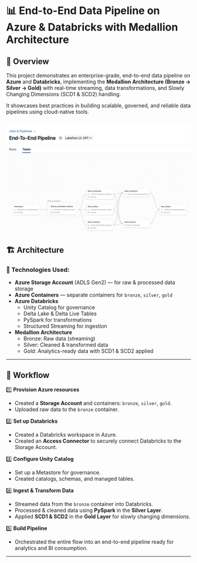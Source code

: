 # 📊 End-to-End Data Pipeline on Azure & Databricks with Medallion Architecture

## 🚀 Overview
This project demonstrates an enterprise-grade, end-to-end data pipeline on **Azure** and **Databricks**, implementing the **Medallion Architecture (Bronze → Silver → Gold)** with real-time streaming, data transformations, and Slowly Changing Dimensions (SCD1 & SCD2) handling.

It showcases best practices in building scalable, governed, and reliable data pipelines using cloud-native tools.

![Pipeline](https://github.com/ArjunMadhyastha/Azure-Databricks-End-to-End-Project/blob/39237d67896ea10d6198839f3cd86052b6140a46/End%20to%20End%20Pipeline.png)
---

## 🏗️ Architecture
### 🔷 Technologies Used:
- **Azure Storage Account** (ADLS Gen2) — for raw & processed data storage
- **Azure Containers** — separate containers for `bronze`, `silver`, `gold`
- **Azure Databricks**
  - Unity Catalog for governance
  - Delta Lake & Delta Live Tables
  - PySpark for transformations
  - Structured Streaming for ingestion
- **Medallion Architecture**
  - Bronze: Raw data (streaming)
  - Silver: Cleaned & transformed data
  - Gold: Analytics-ready data with SCD1 & SCD2 applied

---

## 🔗 Workflow
1️⃣ **Provision Azure resources**
- Created a **Storage Account** and containers: `bronze`, `silver`, `gold`.
- Uploaded raw data to the `bronze` container.

2️⃣ **Set up Databricks**
- Created a Databricks workspace in Azure.
- Created an **Access Connector** to securely connect Databricks to the Storage Account.

3️⃣ **Configure Unity Catalog**
- Set up a Metastore for governance.
- Created catalogs, schemas, and managed tables.

4️⃣ **Ingest & Transform Data**
- Streamed data from the `bronze` container into Databricks.
- Processed & cleaned data using **PySpark** in the **Silver Layer**.
- Applied **SCD1 & SCD2** in the **Gold Layer** for slowly changing dimensions.

5️⃣ **Build Pipeline**
- Orchestrated the entire flow into an end-to-end pipeline ready for analytics and BI consumption.

---

